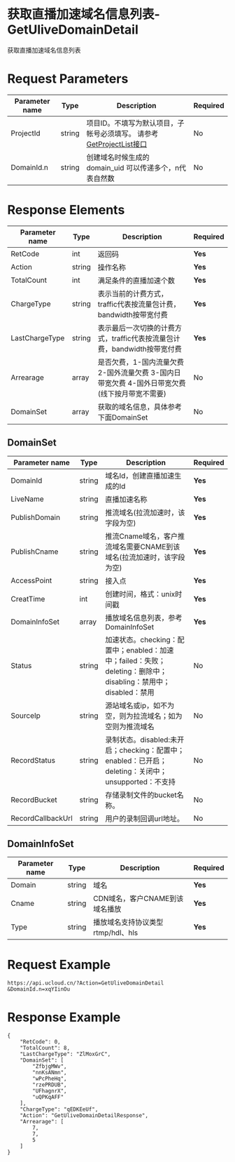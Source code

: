 # 获取直播加速域名信息列表-GetUliveDomainDetail

获取直播加速域名信息列表

# Request Parameters
|Parameter name|Type|Description|Required|
|---|---|---|---|
|ProjectId|string|项目ID。不填写为默认项目，子帐号必须填写。 请参考[GetProjectList接口](../summary/get_project_list.html)|No|
|DomainId.n|string|创建域名时候生成的domain_uid 可以传递多个，n代表自然数|No|

# Response Elements
|Parameter name|Type|Description|Required|
|---|---|---|---|
|RetCode|int|返回码|**Yes**|
|Action|string|操作名称|**Yes**|
|TotalCount|int|满足条件的直播加速个数|**Yes**|
|ChargeType|string|表示当前的计费方式，traffic代表按流量包计费，bandwidth按带宽付费|**Yes**|
|LastChargeType|string|表示最后一次切换的计费方式，traffic代表按流量包计费，bandwidth按带宽付费|**Yes**|
|Arrearage|array|是否欠费，1-国内流量欠费 2-国外流量欠费 3-国内日带宽欠费 4-国外日带宽欠费 (线下按月带宽不需要)|No|
|DomainSet|array|获取的域名信息，具体参考下面DomainSet|No|

## DomainSet
|Parameter name|Type|Description|Required|
|---|---|---|---|
|DomainId|string|域名Id，创建直播加速生成的Id|**Yes**|
|LiveName|string|直播加速名称|**Yes**|
|PublishDomain|string|推流域名(拉流加速时，该字段为空)|**Yes**|
|PublishCname|string|推流Cname域名，客户推流域名需要CNAME到该域名(拉流加速时，该字段为空)|**Yes**|
|AccessPoint|string|接入点|**Yes**|
|CreatTime|int|创建时间，格式：unix时间戳|**Yes**|
|DomainInfoSet|array|播放域名信息列表，参考DomainInfoSet|**Yes**|
|Status|string|加速状态。checking：配置中；enabled：加速中；failed：失败；deleting：删除中；disabling：禁用中；disabled：禁用|No|
|SourceIp|string|源站域名或ip，如不为空，则为拉流域名；如为空则为推流域名|No|
|RecordStatus|string|录制状态。disabled:未开启；checking：配置中；enabled：已开启；deleting：关闭中；unsupported：不支持|No|
|RecordBucket|string|存储录制文件的bucket名称。|No|
|RecordCallbackUrl|string|用户的录制回调url地址。|No|

## DomainInfoSet
|Parameter name|Type|Description|Required|
|---|---|---|---|
|Domain|string|域名|**Yes**|
|Cname|string|CDN域名，客户CNAME到该域名播放|**Yes**|
|Type|string|播放域名支持协议类型 rtmp/hdl、hls|**Yes**|

# Request Example
```
https://api.ucloud.cn/?Action=GetUliveDomainDetail
&DomainId.n=xqYIinOu
```

# Response Example
```
{
    "RetCode": 0, 
    "TotalCount": 8, 
    "LastChargeType": "ZlMoxGrC", 
    "DomainSet": [
        "ZfbjgMWv", 
        "nnKsANmn", 
        "wPcPheHq", 
        "rzePRDUB", 
        "UFhagnrX", 
        "uQPKqAFF"
    ], 
    "ChargeType": "qEDKEeUf", 
    "Action": "GetUliveDomainDetailResponse", 
    "Arrearage": [
        7, 
        7, 
        5
    ]
}
```

